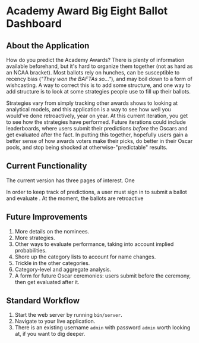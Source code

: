 # Academy Award Big Eight Ballot Dashboard

## About the Application

How do you predict the Academy Awards? There is plenty of information available beforehand, but it's hard to organize them together (not as hard as an NCAA bracket).
Most ballots rely on hunches, can be susceptible to recency bias (<i>"They won the BAFTAs so..."</i>), and may boil down to a form of wishcasting. A way to correct
this is to add some structure, and one way to add structure is to look at some strategies people use to fill up their ballots.

Strategies vary from simply tracking other awards shows to looking at analytical models, and this application is a way to see how well you would've done
 retroactively, year on year. At this current iteration, you get to see how the strategies have performed. Future iterations could include leaderboards, where users
 submit their predictions <i>before</i> the Oscars and get evaluated after the fact. In putting this together, hopefully users gain a better sense of how 
 awards voters make their picks, do better in their Oscar pools, and stop being shocked at otherwise-"predictable" results. 

## Current Functionality

The current version has three pages of interest. One

In order to keep track of predictions, a user must sign in to submit a ballot and evaluate . At the moment, the ballots are retroactive

## Future Improvements

 1. More details on the nominees.
 1. More strategies.
 1. Other ways to evaluate performance, taking into account implied probabilities.
 1. Shore up the category lists to account for name changes.
 1. Trickle in the other categories.
 1. Category-level and aggregate analysis.
 1. A form for future Oscar ceremonies: users submit before the ceremony, then get evaluated after it.

## Standard Workflow

 1. Start the web server by running `bin/server`.
 1. Navigate to your live application.
 1. There is an existing username `admin` with password `admin` worth looking at, if you want to dig deeper.
